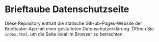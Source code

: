# Brieftaube Datenschutzseite

Diese Repository enthält die statische GitHub-Pages-Website der Brieftaube-App
mit einer gestalteten Datenschutzerklärung. Öffnen Sie `index.html`, um die
Seite lokal im Browser zu betrachten.
